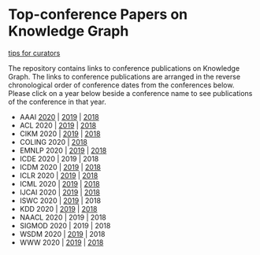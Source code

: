 # Top-conference Papers on Knowledge Graph

[tips for curators](./curations.md)

The repository contains links to conference publications on Knowledge Graph. The links to conference publications are arranged in the reverse chronological order of conference dates from the conferences below. Please click on a year below beside a conference name to see publications of the conference in that year.

- AAAI [2020](./conference_publication/aaai2020/README.md) | [2019](./conference_publication/aaai2019/README.md) | [2018](./conference_publication/aaai2018/README.md)
- ACL 2020 | [2019](./conference_publication/acl2019/README.md) | [2018](./conference_publication/acl2018/README.md)
- CIKM 2020 | [2019](./conference_publication/cikm2019/README.md) | [2018](./conference_publication/cikm2018/README.md)
- COLING 2020 | [2018](./conference_publication/coling2018/README.md)
- EMNLP 2020 | [2019](./conference_publication/emnlp2019/README.md) | [2018](./conference_publication/emnlp2018/README.md)
- ICDE 2020 | 2019 | 2018
- ICDM 2020 | [2019](./conference_publication/icdm2019/README.md) | [2018](./conference_publication/icdm2018/README.md)
- ICLR 2020 | [2019](./conference_publication/iclr2019/README.md) | [2018](./conference_publication/iclr2018/README.md)
- ICML 2020 | [2019](./conference_publication/icml2019/README.m) | [2018](./conference_publication/icml2018/README.md)
- IJCAI 2020 | [2019](./conference_publication/ijcai2019/README.md) | [2018](./conference_publication/ijcai2018/README.md)
- ISWC 2020 | [2019](./conference_publication/iswc2019/README.md) | 2018
- KDD 2020 | [2019](./conference_publication/kdd2019/README.md) | [2018](./conference_publication/kdd2018/README.md)
- NAACL 2020 | 2019 | 2018
- SIGMOD 2020 | 2019 | 2018
- WSDM 2020 | [2019](./conference_publication/wsdm2019/README.md) | 2018
- WWW 2020 | [2019](./conference_publication/www2019/README.md)  | [2018](./conference_publication/www2018/README.md) 


